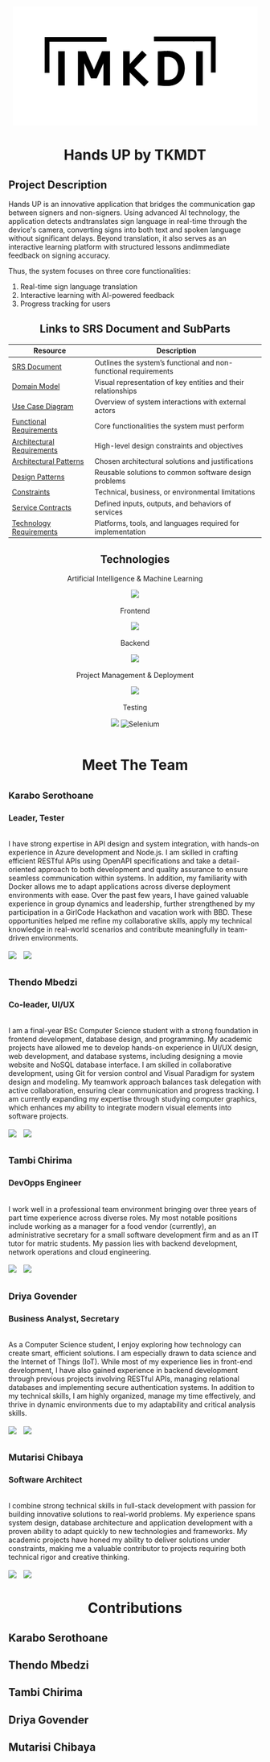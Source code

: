 <p align="center">
  <img src="diagrams/Screenshot_2025-04-23_212401.png" width="auto" height="auto">
</p>
  
<h1 align="center">Hands UP by TKMDT</h1>

## Project Description 

Hands UP is an innovative application that bridges the communication gap between signers and non-signers. Using advanced AI technology, the application detects andtranslates sign language in real-time through the device's camera, converting signs into both text and spoken language without significant delays. Beyond translation, it also serves as an interactive learning platform with structured lessons andimmediate feedback on signing accuracy.

Thus, the system focuses on three core functionalities: 
1. Real-time sign language translation
2. Interactive learning with AI-powered feedback 
3. Progress tracking for users

 <div align="Center">
<h2 >Links to SRS Document and SubParts</h2>

| Resource                          | Description                             |
|-----------------------------------|-----------------------------------------|
| [SRS Document](https://docs.google.com/document/d/14V-21fzAjwRsA2nPEop3hE1Vkl4h4Zx2k93k3Eh4bT0/edit?tab=t.0)                | Outlines the system’s functional and non-functional requirements |
| [Domain Model](https://docs.google.com/document/d/14V-21fzAjwRsA2nPEop3hE1Vkl4h4Zx2k93k3Eh4bT0/edit?tab=t.0#bookmark=id.518at3c9mm7y)                | Visual representation of key entities and their relationships |
| [Use Case Diagram](https://docs.google.com/document/d/14V-21fzAjwRsA2nPEop3hE1Vkl4h4Zx2k93k3Eh4bT0/edit?tab=t.0#bookmark=id.5cabesjv16zi)           | Overview of system interactions with external actors          |
| [Functional Requirements](https://docs.google.com/document/d/14V-21fzAjwRsA2nPEop3hE1Vkl4h4Zx2k93k3Eh4bT0/edit?tab=t.0#bookmark=id.hwo44x2lm09l)    | Core functionalities the system must perform                  |
| [Architectural Requirements](https://docs.google.com/document/d/14V-21fzAjwRsA2nPEop3hE1Vkl4h4Zx2k93k3Eh4bT0/edit?tab=t.0#bookmark=id.n0eh3nlqitl) | High-level design constraints and objectives                  |
| [Architectural Patterns](https://docs.google.com/document/d/14V-21fzAjwRsA2nPEop3hE1Vkl4h4Zx2k93k3Eh4bT0/edit?tab=t.0#bookmark=id.4kjdgs4gew2)      | Chosen architectural solutions and justifications             |
| [Design Patterns](https://docs.google.com/document/d/14V-21fzAjwRsA2nPEop3hE1Vkl4h4Zx2k93k3Eh4bT0/edit?tab=t.0#bookmark=id.mym9ghorgns)            | Reusable solutions to common software design problems         |
| [Constraints](https://docs.google.com/document/d/14V-21fzAjwRsA2nPEop3hE1Vkl4h4Zx2k93k3Eh4bT0/edit?tab=t.0#bookmark=id.spm5feu9n7zs)                | Technical, business, or environmental limitations             |
| [Service Contracts](https://docs.google.com/document/d/14V-21fzAjwRsA2nPEop3hE1Vkl4h4Zx2k93k3Eh4bT0/edit?tab=t.0#bookmark=id.iixpcq5t2vzu)         | Defined inputs, outputs, and behaviors of services            |
| [Technology Requirements](https://docs.google.com/document/d/14V-21fzAjwRsA2nPEop3hE1Vkl4h4Zx2k93k3Eh4bT0/edit?tab=t.0#bookmark=id.iixpcq5t2vzu)   | Platforms, tools, and languages required for implementation   |
</div>
 <h2 align="center">Technologies </h2>
 <div align="Center">


<p>Artificial Intelligence & Machine Learning</p>
<img src="https://skillicons.dev/icons?i=python,opencv"/>

 <p>Frontend</p>
  <img src="https://skillicons.dev/icons?i=react,html,css,js,vue,flutter"/>
  <p>Backend</p>
    <img src="https://skillicons.dev/icons?i=nodejs,azure,aws,firebase,gcp"/>
<p>Project Management & Deployment</p>
   <img src="https://skillicons.dev/icons?i=git,githubactions,npm,docker"/>
<p>Testing</p>
    <img src="https://skillicons.dev/icons?i=cypress,jest"/>
    <img src="https://upload.wikimedia.org/wikipedia/commons/d/d5/Selenium_Logo.png" alt="Selenium" width="40"/>

  </div>
  <br>
<h1 align="center">Meet The Team</h1>
<p align="center">


 <tr>
    <td style="vertical-align: top; width:auto; border: 0; padding: 10px;">
    </td>
    <td style="vertical-align: top; width: auto; border: 0; padding: 10px;">
      <h2><b style="font-size: 18px;"> Karabo Serothoane
</b></h2>
      <h3><b style="font-size: 16px;">Leader, Tester </b></h3><br>
      I have strong expertise in API design and system integration, with hands-on
 experience in Azure development and Node.js. I am skilled in crafting efficient
 RESTful APIs using OpenAPI specifications and take a detail-oriented approach to
 both development and quality assurance to ensure seamless communication within
 systems. 
In addition, my familiarity with Docker allows me to adapt applications across
 diverse deployment environments with ease.
 Over the past few years, I have gained valuable experience in group dynamics and
 leadership, further strengthened by my participation in a GirlCode Hackathon and
 vacation work with BBD. These opportunities helped me refine my collaborative
 skills, apply my technical knowledge in real-world scenarios and contribute
 meaningfully in team-driven environments.
      <br><br>
      <a href="https://github.com/k-aff" style="text-decoration: none; margin-right: 10px; display: inline-block; vertical-align: middle;">
        <img src="https://skillicons.dev/icons?i=github"/>
      </a>
      <a href="http://www.linkedin.com/in/karabo-serothoane-866a72311" style="text-decoration: none; margin-right: 10px; display: inline-block; vertical-align: middle;">
        <img src="https://skillicons.dev/icons?i=linkedin">
      </a>
    </td>
  </tr>


 
  <tr>
    <td style="vertical-align: top; width:auto; border: 0; padding: 10px;">
    </td>
    <td style="vertical-align: top; width: auto; border: 0; padding: 10px;">
      <h2><b style="font-size: 18px;">Thendo Mbedzi</b></h2>
      <h3><b style="font-size: 16px;">Co-leader, UI/UX </b></h3><br>
I am a final-year BSc Computer Science student with a strong foundation in frontend development, database design, and programming. My academic projects have allowed me to develop hands-on experience in UI/UX design, web development, and database systems, including designing a movie website and NoSQL database interface. I am skilled in collaborative development, using Git for version control and Visual Paradigm for system design and modeling. My teamwork approach balances task delegation with active collaboration, ensuring clear communication and progress tracking. I am currently expanding my expertise through studying computer graphics, which enhances my ability to integrate modern visual elements into software projects.
      <br><br>
      <a href="https://github.com/thendombedzi" style="text-decoration: none; margin-right: 10px; display: inline-block; vertical-align: middle;">
        <img src="https://skillicons.dev/icons?i=github"/>
      </a>
      <a href="https://www.linkedin.com/in/thendo-mbedzi-a4101222b/" style="text-decoration: none; margin-right: 10px; display: inline-block; vertical-align: middle;">
        <img src="https://skillicons.dev/icons?i=linkedin">
      </a>
    </td>
  </tr>




 <tr>
    <td style="vertical-align: top; width:auto; border: 0; padding: 10px;">
    </td>
    <td style="vertical-align: top; width: auto; border: 0; padding: 10px;">
      <h2><b style="font-size: 18px;">Tambi Chirima
</b></h2>
      <h3><b style="font-size: 16px;">DevOpps Engineer</b></h3><br>
      I work well in a professional team environment bringing over three years of part
 time experience across diverse roles. My most notable positions include working as a
 manager for a food vendor (currently), an administrative secretary for a small
 software development firm and as an IT tutor for matric students. My passion lies
 with backend development, network operations and cloud engineering.
      <br><br>
      <a href="https://github.com/tnjanji" style="text-decoration: none; margin-right: 10px; display: inline-block; vertical-align: middle;">
        <img src="https://skillicons.dev/icons?i=github"/>
      </a>
      <a href="https://www.linkedin.com/in/tambirai-chirima-79b882232" style="text-decoration: none; margin-right: 10px; display: inline-block; vertical-align: middle;">
        <img src="https://skillicons.dev/icons?i=linkedin">
      </a>
    </td>
  </tr>




 <tr>
    <td style="vertical-align: top; width:auto; border: 0; padding: 10px;">
    </td>
    <td style="vertical-align: top; width: auto; border: 0; padding: 10px;">
      <h2><b style="font-size: 18px;">Driya Govender
</b></h2>
      <h3><b style="font-size: 16px;">Business Analyst, Secretary
</b></h3><br>
As a Computer Science student, I enjoy exploring how technology can create smart,
 efficient solutions. I am especially drawn to data science and the Internet of Things
 (IoT). 
While most of my experience lies in front-end development, I have also gained
 experience in backend development through previous projects involving RESTful
 APIs, managing relational databases and implementing secure authentication
 systems.
 In addition to my technical skills, I am highly organized, manage my time
 effectively, and thrive in dynamic environments due to my adaptability and critical
 analysis skills.
      <br><br>
      <a href="https://github.com/u23535793" style="text-decoration: none; margin-right: 10px; display: inline-block; vertical-align: middle;">
        <img src="https://skillicons.dev/icons?i=github"/>
      </a>
      <a href="http://www.linkedin.com/in/driya-govender" style="text-decoration: none; margin-right: 10px; display: inline-block; vertical-align: middle;">
        <img src="https://skillicons.dev/icons?i=linkedin">
      </a>
    </td>
  </tr>

 <tr>
    <td style="vertical-align: top; width:auto; border: 0; padding: 10px;">
    </td>
    <td style="vertical-align: top; width: auto; border: 0; padding: 10px;">
      <h2><b style="font-size: 18px;">Mutarisi Chibaya
</b></h2>
      <h3><b style="font-size: 16px;">Software Architect
</b></h3><br>
I combine strong technical skills in full-stack development with passion for building innovative solutions to real-world problems. My experience spans system design, database architecture and application development with a proven ability to adapt quickly to new technologies and frameworks. My academic projects have honed my ability to deliver solutions under constraints, making me a valuable contributor to projects requiring both technical rigor and creative thinking.
      <br><br>
      <a href="https://github.com/mutarisi" style="text-decoration: none; margin-right: 10px; display: inline-block; vertical-align: middle;">
        <img src="https://skillicons.dev/icons?i=github"/>
      </a>
      <a href="http://www.linkedin.com/in/mutarisi-chibaya-b83045275" style="text-decoration: none; margin-right: 10px; display: inline-block; vertical-align: middle;">
        <img src="https://skillicons.dev/icons?i=linkedin">
      </a>
    </td>
  </tr>



<h1 align="center">Contributions</h1>

<h2>Karabo Serothoane</h2>
<p> </p>

<h2>Thendo Mbedzi</h2>
<p>
</p>

<h2>Tambi Chirima</h2>
<p></p>

<h2>Driya Govender</h2>
<p></p>

<h2>Mutarisi Chibaya</h2>
<p></p>
